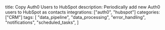 title: Copy Auth0 Users to HubSpot
description: Periodically add new Auth0 users to HubSpot as contacts
integrations: ["auth0", "hubspot"]
categories: ["CRM"]
tags:
  [
    "data_pipeline",
    "data_processing",
    "error_handling",
    "notifications",
    "scheduled_tasks",
  ]
